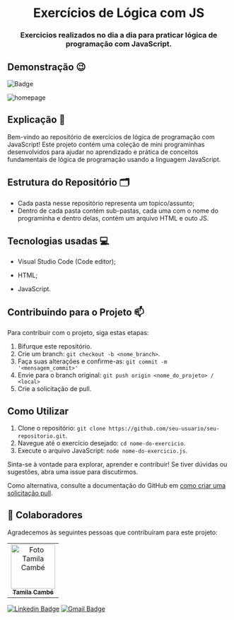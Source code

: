 <h1 align = 'center'> Exercícios de Lógica com JS </h1>
<h3 align = 'center'>Exercicios realizados no dia a dia para praticar lógica de programação com JavaScript.</h3>

## Demonstração 😉

![Badge](https://img.shields.io/static/v1?label=DEV&message=Tamila&color=fff&style=flat&logo=)

![homepage]()

## Explicação 📑
<p>Bem-vindo ao repositório de exercícios de lógica de programação com JavaScript! Este projeto contém uma coleção de mini programinhas desenvolvidos para ajudar no aprendizado e prática de conceitos fundamentais de lógica de programação usando a linguagem JavaScript. </p>

## Estrutura do Repositório 🗂

* Cada pasta nesse repositório representa um topico/assunto;
* Dentro de cada pasta contém sub-pastas, cada uma com o nome do programinha e dentro delas, contém um arquivo HTML e outo JS.

## Tecnologias usadas 💻

* Visual Studio Code (Code editor);

* HTML;

* JavaScript. 

## Contribuindo para o Projeto 📫
<!---Se o seu README for longo ou se você tiver algum processo ou etapas específicas que deseja que os contribuidores sigam, considere a criação de um arquivo CONTRIBUTING.md separado--->
Para contribuir com o projeto, siga estas etapas:

1. Bifurque este repositório.
2. Crie um branch: `git checkout -b <nome_branch>`.
3. Faça suas alterações e confirme-as: `git commit -m '<mensagem_commit>'`
4. Envie para o branch original: `git push origin <nome_do_projeto> / <local>`
5. Crie a solicitação de pull.

## Como Utilizar

1. Clone o repositório: `git clone https://github.com/seu-usuario/seu-repositorio.git`.
2. Navegue até o exercício desejado: `cd nome-do-exercicio`.
3. Execute o arquivo JavaScript: `node nome-do-exercicio.js`.

Sinta-se à vontade para explorar, aprender e contribuir! Se tiver dúvidas ou sugestões, abra uma issue para discutirmos.

Como alternativa, consulte a documentação do GitHub em [como criar uma solicitação pull](https://help.github.com/en/github/collaborating-with-issues-and-pull-requests/creating-a-pull-request).

## 🤝 Colaboradores

Agradecemos às seguintes pessoas que contribuíram para este projeto:

<table>
  <tr>
    <td align="center">
      <a href="#">
        <img src="https://user-images.githubusercontent.com/97356148/200593308-6b8ee53d-ea7a-4653-a967-8624e625debd.jpg" width="100px;" alt="Foto Tamila Cambé"/><br>
        <sub>
          <b>Tamila Cambé</b>
        </sub>
      </a>
    </td>
  </tr>
</table>

[![Linkedin Badge](https://img.shields.io/badge/-TamilaCambé-blue?style=flat-square&logo=Linkedin&logoColor=white)](https://www.linkedin.com/in/tamila-camb%C3%A9-460910233/) [![Gmail Badge](https://img.shields.io/badge/-tamilacambe@gmail.com-c14438?style=flat-square&logo=Gmail&logoColor=white&link=mailto:tamilacambe@gmail.com)](mailto:tamilacambe@gmail.com)
